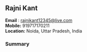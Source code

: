 ## Rajni Kant
**Email** : rajnikant12345@live.com  
**Mobile:** 919717170211  
**Location:**  Noida, Uttar Pradesh, India
### Summary



